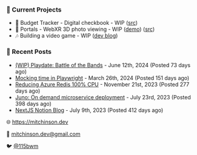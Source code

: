 ### 📌 Current Projects
- 💸 Budget Tracker - Digital checkbook - WIP ([src](https://github.com/bmitchinson/budget-entry))
- 📸 Portals - WebXR 3D photo viewing - WIP ([demo](https://portals.mitchinson.dev/)) ([src](https://github.com/bmitchinson/vr-jpg-viewer-webxr))
- 🎶 Building a video game - WIP ([dev blog](https://blog.mitchinson.dev/playdate-dev-one))

### 📝 Recent Posts

- [(WIP) Playdate: Battle of the Bands](https://blog.mitchinson.dev/playdate-dev-one) - June 12th, 2024 (Posted 73 days ago)
- [Mocking time in Playwright](https://blog.mitchinson.dev/playwright-mock-time) - March 26th, 2024 (Posted 151 days ago)
- [Reducing Azure Redis 100% CPU](https://blog.mitchinson.dev/redis-cpu) - November 21st, 2023 (Posted 277 days ago)
- [Juno: On demand microservice deployment](https://blog.mitchinson.dev/juno) - July 23rd, 2023 (Posted 398 days ago)
- [NextJS Notion Blog](https://blog.mitchinson.dev/blog-2023) - July 9th, 2023 (Posted 412 days ago)

🌐 https://mitchinson.dev

💌 mitchinson.dev@gmail.com

🐦 [@115bwm](https://twitter.com/115bwm)